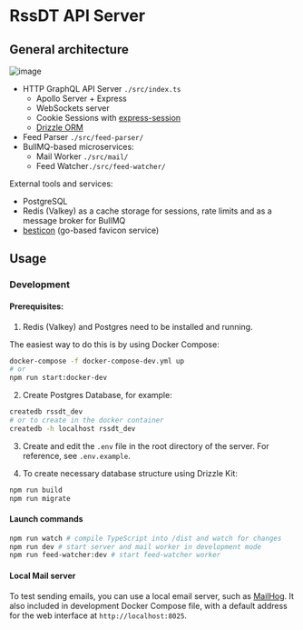 # RssDT API Server

## General architecture

![image](https://github.com/user-attachments/assets/a3724b56-9bb3-4e10-9f66-3841825c42dd)

- HTTP GraphQL API Server `./src/index.ts`
  - Apollo Server + Express
  - WebSockets server
  - Cookie Sessions with [express-session](https://github.com/expressjs/session#readme)
  - [Drizzle ORM](https://orm.drizzle.team/)
- Feed Parser `./src/feed-parser/`
- BullMQ-based microservices:
  - Mail Worker `./src/mail/`
  - Feed Watcher`./src/feed-watcher/`

External tools and services:

- PostgreSQL
- Redis (Valkey) as a cache storage for sessions, rate limits and as a message broker for BullMQ
- [besticon](https://github.com/mat/besticon) (go-based favicon service)

## Usage

### Development

#### Prerequisites:

1. Redis (Valkey) and Postgres need to be installed and running.

The easiest way to do this is by using Docker Compose:

```bash
docker-compose -f docker-compose-dev.yml up
# or
npm run start:docker-dev
```

2. Create Postgres Database, for example:

```bash
createdb rssdt_dev
# or to create in the docker container
createdb -h localhost rssdt_dev
```

3. Create and edit the `.env` file in the root directory of the server. For reference, see `.env.example`.

4. To create necessary database structure using Drizzle Kit:

```bash
npm run build
npm run migrate
```

#### Launch commands

```bash
npm run watch # compile TypeScript into /dist and watch for changes
npm run dev # start server and mail worker in development mode
npm run feed-watcher:dev # start feed-watcher worker
```

#### Local Mail server

To test sending emails, you can use a local email server, such as [MailHog](https://github.com/mailhog/MailHog).
It also included in development Docker Compose file, with a default address for the web interface at `http://localhost:8025`.

